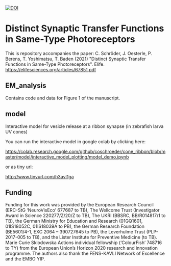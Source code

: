[![DOI](https://zenodo.org/badge/314256777.svg)](https://zenodo.org/badge/latestdoi/314256777)



# Distinct Synaptic Transfer Functions in Same-Type Photoreceptors

This is repository accompanies the paper: C. Schröder, J. Oesterle, P. Berens, T. Yoshimatsu, T. Baden (2021) "Distinct Synaptic Transfer Functions in Same-Type Photoreceptors". Elife. 
https://elifesciences.org/articles/67851.pdf

## EM_analysis

Contains code and data for Figure 1 of the manuscript.

## model
Interactive model for vesicle release at a ribbon synapse (in zebrafish larva UV cones)

You can run the interactive model in google colab by clicking here:

https://colab.research.google.com/github/coschroeder/cone_ribbon/blob/master/model/interactive_model_plotting/model_demo.ipynb

or as tiny url:

http://www.tinyurl.com/h3avl1ga



## Funding
Funding for this work was provided by the European Research Council (ERC-StG ‘NeuroVisEco’
677687 to TB), The Wellcome Trust (Investigator Award in Science 220277/Z/20/Z to TB), The UKRI
(BBSRC, BB/R014817/1 to TB), the German Ministry for Education and Research (01GQ1601,
01IS18052C, 01IS18039A to PB), the German Research Foundation (BE5601/4-1, EXC 2064 –
390727645 to PB), the Leverhulme Trust (PLP-2017-005 to TB), and the Lister Institute for Preventive
Medicine (to TB). Marie Curie Sklodowska Actions individual fellowship (‘ColourFish’ 748716 to TY)
from the European Union’s Horizon 2020 research and innovation programme. The authors also
thank the FENS-KAVLI Network of Excellence and the EMBO YIP.
